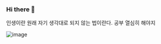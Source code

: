 ### Hi there 👋
인생이란 원래 자기 생각대로 되지 않는 법이란다.
공부 열심히 해야지





![image](https://user-images.githubusercontent.com/84965370/146770742-3cb37a1a-021f-4305-a976-ff037652be70.png)

<!--
**Swallet923/Swallet923** is a ✨ _special_ ✨ repository because its `README.md` (this file) appears on your GitHub profile.

Here are some ideas to get you started:

- 🔭 I’m currently working on ...
- 🌱 I’m currently learning ...
- 👯 I’m looking to collaborate on ...
- 🤔 I’m looking for help with ...
- 💬 Ask me about ...
- 📫 How to reach me: ...
- 😄 Pronouns: ...
- ⚡ Fun fact: ...
-->
